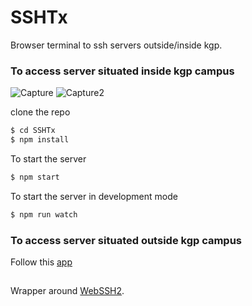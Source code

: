 # SSHTx

Browser terminal to ssh servers outside/inside kgp.


### To access server situated inside kgp campus

![Capture](https://user-images.githubusercontent.com/23444642/67407526-41114200-f5d5-11e9-93df-722702793398.PNG)
![Capture2](https://user-images.githubusercontent.com/23444642/67407528-42426f00-f5d5-11e9-8f58-d46b7e5836f7.PNG)


clone the repo

```bash
$ cd SSHTx
$ npm install 
```

To start the server
```bash
$ npm start
```

To start the server in development mode
```bash
$ npm run watch
```

### To access server situated outside kgp campus
Follow this [app](kubs.herokuapp.com)



## 
Wrapper around [WebSSH2](https://github.com/billchurch/WebSSH2).
